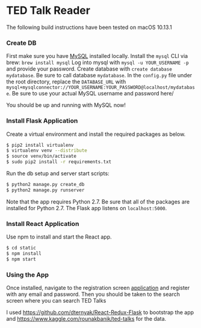 # TED Talk Reader #
The following build instructions have been tested on macOS 10.13.1

### Create DB
First make sure you have [MySQL](https://dev.mysql.com/downloads/mysql/) installed locally.
Install the `mysql` CLI via brew: `brew install mysql`
Log into mysql with `mysql -u YOUR_USERNAME -p` and provide your password.
Create database with `create database mydatabase`. Be sure to call database `mydatabase`.
In the `config.py` file under the root directory, replace the `DATABASE_URL` with `mysql+mysqlconnector://YOUR_USERNAME:YOUR_PASSWORD@localhost/mydatabase`. Be sure to use your actual MySQL username and password here/

You should be up and running with MySQL now!

### Install Flask Application
Create a virtual environment and install the required packages as below.
```sh
$ pip2 install virtualenv
$ virtualenv venv --distribute
$ source venv/bin/activate
$ sudo pip2 install -r requirements.txt
```

Run the db setup and server start scripts:
```sh
$ python2 manage.py create_db
$ python2 manage.py runserver
```

Note that the app requires Python 2.7. Be sure that all of the packages are installed for Python 2.7.
The Flask app listens on `localhost:5000`.

### Install React Application
Use npm to install and start the React app.
```sh
$ cd static
$ npm install
$ npm start
```

### Using the App
Once installed, navigate to the registration screen [application](http://localhost:3000) and register with any email and password. Then you should be taken to the search screen where you can search TED Talks

I used https://github.com/dternyak/React-Redux-Flask to bootstrap the app and https://www.kaggle.com/rounakbanik/ted-talks for the data.

